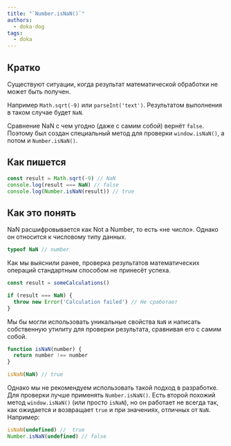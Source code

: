 ```yaml
---
title: "`Number.isNaN()`"
authors:
  - doka-dog
tags:
  - doka
---
```


## Кратко

Существуют ситуации, когда результат математической обработки не может быть получен.

Например `Math.sqrt(-9)` или `parseInt('text')`. Результатом выполнения в таком случае будет `NaN`.

Сравнение NaN с чем угодно (даже с самим собой) вернёт `false`. Поэтому был создан специальный метод для проверки `window.isNaN()`, а потом и `Number.isNaN()`.

## Как пишется

```js
const result = Math.sqrt(-9) // NaN
console.log(result === NaN) // false
console.log(Number.isNaN(result)) // true
```

## Как это понять

NaN расшифровывается как Not a Number, то есть «не число». Однако он относится к числовому типу данных.

```js
typeof NaN // number
```

Как мы выяснили ранее, проверка результатов математических операций стандартным способом не принесёт успеха.

```js
const result = someCalculations()

if (result === NaN) {
  throw new Error('Calculation failed') // Не сработает
}
```

Мы бы могли использовать уникальные свойства `NaN` и написать собственную утилиту для проверки результата, сравнивая его с самим собой.

```js
function isNaN(number) {
  return number !== number
}

isNaN(NaN) // true
```

Однако мы не рекомендуем использовать такой подход в разработке. Для проверки лучше применять `Number.isNaN()`. Есть второй похожий метод `window.isNaN()` (или просто `isNaN`), но он работает не всегда так, как ожидается и возвращает `true` и при значениях, отличных от `NaN`. Например:

```js
isNaN(undefined) //  true
Number.isNaN(undefined) // false
```
